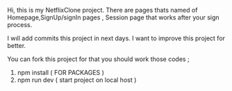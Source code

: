 Hi, this is my NetflixClone project.
    There are pages thats named of Homepage,SignUp/signIn pages , Session page that works after your sign process.

I wıll add commits this project in next days. I want to improve this project for better.

  You can fork this project for that you should work those codes ;
  1) npm install ( FOR PACKAGES )
  2) npm run dev ( start project on local host )

